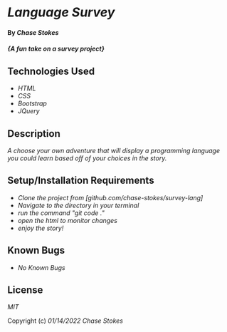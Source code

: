 # _Language Survey_

#### By _**Chase Stokes**_

#### _{A fun take on a survey project}_

## Technologies Used

* _HTML_
* _CSS_
* _Bootstrap_
* _JQuery_

## Description

_A choose your own adventure that will display a programming language you could learn based off of your choices in the story._

## Setup/Installation Requirements

* _Clone the project from [github.com/chase-stokes/survey-lang]_
* _Navigate to the directory in your terminal_
* _run the command "git code ."_
* _open the html to monitor changes_
* _enjoy the story!_

## Known Bugs

* _No Known Bugs_

## License

_MIT_

Copyright (c) _01/14/2022_ _Chase Stokes_